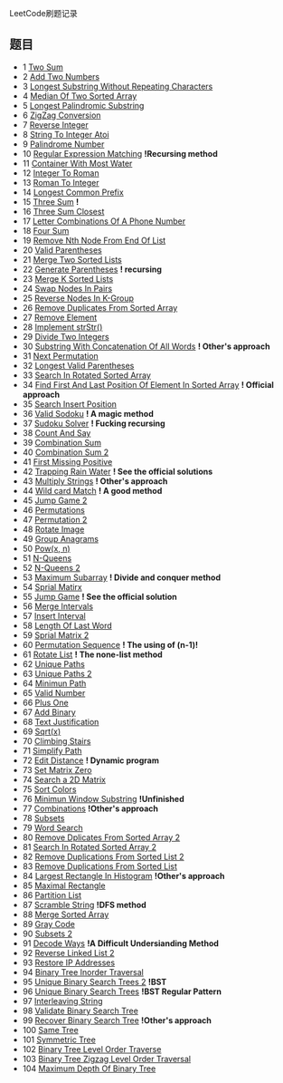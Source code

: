 LeetCode刷题记录

## 题目

- 1 [Two Sum](https://github.com/Chunar5354/some_notes/blob/master/leetcode/problems/TwoSum.md)
- 2 [Add Two Numbers](https://github.com/Chunar5354/some_notes/blob/master/leetcode/problems/AddTwoNumbers.md)
- 3 [Longest Substring Without Repeating Characters](https://github.com/Chunar5354/some_notes/blob/master/leetcode/problems/LongestSubstringWithoutRepeatingCharacters.md)
- 4 [Median Of Two Sorted Array](https://github.com/Chunar5354/some_notes/blob/master/leetcode/problems/MedianOfTwoSortedArrays.md)
- 5 [Longest Palindromic Substring](https://github.com/Chunar5354/some_notes/blob/master/leetcode/problems/LongestPalindromicSubstring.md)
- 6 [ZigZag Conversion](https://github.com/Chunar5354/some_notes/blob/master/leetcode/problems/ZigZagConversion.md)
- 7 [Reverse Integer](https://github.com/Chunar5354/some_notes/blob/master/leetcode/problems/ReverseInteger.md)
- 8 [String To Integer Atoi](https://github.com/Chunar5354/some_notes/blob/master/leetcode/problems/StringToIntegerAtoi.md)
- 9 [Palindrome Number](https://github.com/Chunar5354/some_notes/blob/master/leetcode/problems/PalindromeNumber.md)
- 10 [Regular Expression Matching](https://github.com/Chunar5354/some_notes/blob/master/leetcode/problems/RegularExpressionMatching.md) **!Recursing method**
- 11 [Container With Most Water](https://github.com/Chunar5354/some_notes/blob/master/leetcode/problems/ContainerWithMostWater.md)
- 12 [Integer To Roman](https://github.com/Chunar5354/some_notes/blob/master/leetcode/problems/IntegerToRoman.md)
- 13 [Roman To Integer](https://github.com/Chunar5354/some_notes/blob/master/leetcode/problems/RomanToInteger.md)
- 14 [Longest Common Prefix](https://github.com/Chunar5354/some_notes/blob/master/leetcode/problems/LongestCommonPrefix.md)
- 15 [Three Sum](https://github.com/Chunar5354/some_notes/blob/master/leetcode/problems/ThreeSum.md) **!**
- 16 [Three Sum Closest](https://github.com/Chunar5354/some_notes/blob/master/leetcode/problems/ThreeSumClosest.md)
- 17 [Letter Combinations Of A Phone Number](https://github.com/Chunar5354/some_notes/blob/master/leetcode/problems/LetterCombinationsOfAPhoneNumber.md)
- 18 [Four Sum](https://github.com/Chunar5354/some_notes/blob/master/leetcode/problems/FourSum.md)
- 19 [Remove Nth Node From End Of List](https://github.com/Chunar5354/some_notes/blob/master/leetcode/problems/RemoveNthNodeFromEndOfList.md)
- 20 [Valid Parentheses](https://github.com/Chunar5354/some_notes/blob/master/leetcode/problems/ValidParentheses.md)
- 21 [Merge Two Sorted Lists](https://github.com/Chunar5354/some_notes/blob/master/leetcode/problems/MergeTwoSortedLists.md)
- 22 [Generate Parentheses](https://github.com/Chunar5354/some_notes/blob/master/leetcode/problems/GenerateParentheses.md)  **! recursing**
- 23 [Merge K Sorted Lists](https://github.com/Chunar5354/some_notes/blob/master/leetcode/problems/MergeKSortedLists.md)
- 24 [Swap Nodes In Pairs](https://github.com/Chunar5354/some_notes/blob/master/leetcode/problems/SwapNodesInPairs.md)
- 25 [Reverse Nodes In K-Group](https://github.com/Chunar5354/some_notes/blob/master/leetcode/problems/ReverseNodesInK-Group.md)
- 26 [Remove Duplicates From Sorted Array](https://github.com/Chunar5354/some_notes/blob/master/leetcode/problems/RemoveDuplicatesFromSortedArray.md)
- 27 [Remove Element](https://github.com/Chunar5354/some_notes/blob/master/leetcode/problems/RemoveElement.md)
- 28 [Implement strStr()](https://github.com/Chunar5354/some_notes/blob/master/leetcode/problems/ImplementStr.md)
- 29 [Divide Two Integers](https://github.com/Chunar5354/some_notes/blob/master/leetcode/problems/DivideTwoIntegers.md)
- 30 [Substring With Concatenation Of All Words](https://github.com/Chunar5354/some_notes/blob/master/leetcode/problems/SubstringWithConcatenationOfAllWords.md)  **! Other's approach**
- 31 [Next Permutation](https://github.com/Chunar5354/some_notes/blob/master/leetcode/problems/NextPermutation.md)
- 32 [Longest Valid Parentheses](https://github.com/Chunar5354/some_notes/blob/master/leetcode/problems/LongestValidParentheses.md)
- 33 [Search In Rotated Sorted Array](https://github.com/Chunar5354/some_notes/blob/master/leetcode/problems/SearchInRotatedSortedArray.md)
- 34 [Find First And Last Position Of Element In Sorted Array](https://github.com/Chunar5354/some_notes/blob/master/leetcode/problems/FindFirstAndLastPositionOfElementInSortedArray.md)  **! Official approach**
- 35 [Search Insert Position](https://github.com/Chunar5354/some_notes/blob/master/leetcode/problems/SearchInsertPosition.md)
- 36 [Valid Sodoku](https://github.com/Chunar5354/some_notes/blob/master/leetcode/problems/ValidSodoku.md)  **! A magic method**
- 37 [Sudoku Solver](https://github.com/Chunar5354/some_notes/blob/master/leetcode/problems/SudokuSolver.md)  **! Fucking recursing**
- 38 [Count And Say](https://github.com/Chunar5354/some_notes/blob/master/leetcode/problems/CountAndSay.md)
- 39 [Combination Sum](https://github.com/Chunar5354/some_notes/blob/master/leetcode/problems/CombinationSum.md)
- 40 [Combination Sum 2](https://github.com/Chunar5354/some_notes/blob/master/leetcode/problems/CombinationSum2.md)
- 41 [First Missing Positive](https://github.com/Chunar5354/some_notes/blob/master/leetcode/problems/FirstMissingPositive.md)
- 42 [Trapping Rain Water](https://github.com/Chunar5354/some_notes/blob/master/leetcode/problems/TrappingRainWater.md)  **! See the official solutions**
- 43 [Multiply Strings](https://github.com/Chunar5354/some_notes/blob/master/leetcode/problems/MultiplyStrings.md) **! Other's approach**
- 44 [Wild card Match](https://github.com/Chunar5354/some_notes/blob/master/leetcode/problems/WildcardMatch.md)  **! A good method**
- 45 [Jump Game 2](https://github.com/Chunar5354/some_notes/blob/master/leetcode/problems/JumpGame2.md)
- 46 [Permutations](https://github.com/Chunar5354/some_notes/blob/master/leetcode/problems/Permutations.md)
- 47 [Permutation 2](https://github.com/Chunar5354/some_notes/blob/master/leetcode/problems/Permutation2.md)
- 48 [Rotate Image](https://github.com/Chunar5354/some_notes/blob/master/leetcode/problems/RotateImage.md)
- 49 [Group Anagrams](https://github.com/Chunar5354/some_notes/blob/master/leetcode/problems/GroupAnagrams.md)
- 50 [Pow(x, n)](https://github.com/Chunar5354/some_notes/blob/master/leetcode/problems/Pow-x-n.md)
- 51 [N-Queens](https://github.com/Chunar5354/some_notes/blob/master/leetcode/problems/NQueens.md)
- 52 [N-Queens 2](https://github.com/Chunar5354/some_notes/blob/master/leetcode/problems/NQueens2.md)
- 53 [Maximum Subarray](https://github.com/Chunar5354/some_notes/blob/master/leetcode/problems/MaximumSubarray.md)  **! Divide and conquer method**
- 54 [Sprial Matirx](https://github.com/Chunar5354/some_notes/blob/master/leetcode/problems/SprialMatirx.md)
- 55 [Jump Game](https://github.com/Chunar5354/some_notes/blob/master/leetcode/problems/JumpGame.md)   **! See the official solution**
- 56 [Merge Intervals](https://github.com/Chunar5354/some_notes/blob/master/leetcode/problems/MergeIntervals.md)
- 57 [Insert Interval](https://github.com/Chunar5354/some_notes/blob/master/leetcode/problems/InsertInterval.md) 
- 58 [Length Of Last Word](https://github.com/Chunar5354/some_notes/blob/master/leetcode/problems/LengthOfLastWord.md)
- 59 [Sprial Matrix 2](https://github.com/Chunar5354/some_notes/blob/master/leetcode/problems/SprialMatrix2.md)
- 60 [Permutation Sequence](https://github.com/Chunar5354/some_notes/blob/master/leetcode/problems/PermutationSequence.md)   **! The using of (n-1)!**
- 61 [Rotate List](https://github.com/Chunar5354/some_notes/blob/master/leetcode/problems/RotateList.md)   **! The none-list method**
- 62 [Unique Paths](https://github.com/Chunar5354/some_notes/blob/master/leetcode/problems/UniquePaths.md)
- 63 [Unique Paths 2](https://github.com/Chunar5354/some_notes/blob/master/leetcode/problems/UniquePaths2.md)
- 64 [Minimun Path](https://github.com/Chunar5354/some_notes/blob/master/leetcode/problems/MinimunPath.md)
- 65 [Valid Number](https://github.com/Chunar5354/some_notes/blob/master/leetcode/problems/ValidNumber.md)
- 66 [Plus One](https://github.com/Chunar5354/some_notes/blob/master/leetcode/problems/PlusOne.md)
- 67 [Add Binary](https://github.com/Chunar5354/some_notes/blob/master/leetcode/problems/AddBinary.md)
- 68 [Text Justification](https://github.com/Chunar5354/some_notes/blob/master/leetcode/problems/TextJustification.md)
- 69 [Sqrt(x)](https://github.com/Chunar5354/some_notes/blob/master/leetcode/problems/Sqrt-x.md)
- 70 [Climbing Stairs](https://github.com/Chunar5354/some_notes/blob/master/leetcode/problems/ClimbingStairs.md)
- 71 [Simplify Path](https://github.com/Chunar5354/some_notes/blob/master/leetcode/problems/SimplifyPath.md)
- 72 [Edit Distance](https://github.com/Chunar5354/some_notes/blob/master/leetcode/problems/EditDistance.md)   **! Dynamic program**
- 73 [Set Matrix Zero](https://github.com/Chunar5354/some_notes/blob/master/leetcode/problems/SetMatrixZero.md)
- 74 [Search a 2D Matrix](https://github.com/Chunar5354/some_notes/blob/master/leetcode/problems/SearchA2DMatrix.md)
- 75 [Sort Colors](https://github.com/Chunar5354/some_notes/blob/master/leetcode/problems/SortColors.md)
- 76 [Minimun Window Substring](https://github.com/Chunar5354/some_notes/blob/master/leetcode/problems/MinimunWindowSubstring.md)      **!Unfinished**
- 77 [Combinations](https://github.com/Chunar5354/some_notes/blob/master/leetcode/problems/Combinations.md)    **!Other's approach**
- 78 [Subsets](https://github.com/Chunar5354/some_notes/blob/master/leetcode/problems/Subsets.md)
- 79 [Word Search](https://github.com/Chunar5354/some_notes/blob/master/leetcode/problems/WordSearch.md)
- 80 [Remove Dplicates From Sorted Array 2](https://github.com/Chunar5354/some_notes/blob/master/leetcode/problems/RemoveDuplicatesFromSortedArray2.md)
- 81 [Search In Rotated Sorted Array 2](https://github.com/Chunar5354/some_notes/blob/master/leetcode/problems/SearchInRotatedSortedArray2.md)
- 82 [Remove Duplications From Sorted List 2](https://github.com/Chunar5354/some_notes/blob/master/leetcode/problems/RemoveDuplicationsFromSortedList2.md)
- 83 [Remove Duplications From Sorted List](https://github.com/Chunar5354/some_notes/blob/master/leetcode/problems/RemoveDuplicationsFromSortedList.md)
- 84 [Largest Rectangle In Histogram](https://github.com/Chunar5354/some_notes/blob/master/leetcode/problems/LargestRectangleInHistogram.md)    **!Other's approach**
- 85 [Maximal Rectangle](https://github.com/Chunar5354/some_notes/blob/master/leetcode/problems/MaximalRectangle.md)
- 86 [Partition List](https://github.com/Chunar5354/some_notes/blob/master/leetcode/problems/PartitionList.md)
- 87 [Scramble String](https://github.com/Chunar5354/some_notes/blob/master/leetcode/problems/ScrambleString.md)   **!DFS method**
- 88 [Merge Sorted Array](https://github.com/Chunar5354/some_notes/blob/master/leetcode/problems/MergeSortedArray.md)
- 89 [Gray Code](https://github.com/Chunar5354/some_notes/blob/master/leetcode/problems/GrayCode.md)
- 90 [Subsets 2](https://github.com/Chunar5354/some_notes/blob/master/leetcode/problems/Subsets2.md)
- 91 [Decode Ways](https://github.com/Chunar5354/some_notes/blob/master/leetcode/problems/DecodeWays.md)  **!A Difficult Undersianding Method**
- 92 [Reverse Linked List 2](https://github.com/Chunar5354/some_notes/blob/master/leetcode/problems/ReverseLinkedList2.md)
- 93 [Restore IP Addresses](https://github.com/Chunar5354/some_notes/blob/master/leetcode/problems/RestoreIPAddresses.md)
- 94 [Binary Tree Inorder Traversal](https://github.com/Chunar5354/some_notes/blob/master/leetcode/problems/BinaryTreeInorderTraversal.md)
- 95 [Unique Binary Search Trees 2](https://github.com/Chunar5354/some_notes/blob/master/leetcode/problems/UniqueBinarySearchTrees2.md)  **!BST**
- 96 [Unique Binary Search Trees](https://github.com/Chunar5354/some_notes/blob/master/leetcode/problems/UniqueBinarySearchTrees.md)  **!BST Regular Pattern**
- 97 [Interleaving String](https://github.com/Chunar5354/some_notes/blob/master/leetcode/problems/InterleavingString.md)
- 98 [Validate Binary Search Tree](https://github.com/Chunar5354/some_notes/blob/master/leetcode/problems/ValidateBinarySearchTree.md)
- 99 [Recover Binary Search Tree](https://github.com/Chunar5354/some_notes/blob/master/leetcode/problems/RecoverBinarySearchTree.md)  **!Other's approach**
- 100 [Same Tree](https://github.com/Chunar5354/some_notes/blob/master/leetcode/problems/SameTree.md)
- 101 [Symmetric Tree](https://github.com/Chunar5354/some_notes/blob/master/leetcode/problems/SymmetricTree.md)
- 102 [Binary Tree Level Order Traverse](https://github.com/Chunar5354/some_notes/blob/master/leetcode/problems/BinaryTreeLevelOrderTraverse.md)
- 103 [Binary Tree Zigzag Level Order Traversal](https://github.com/Chunar5354/some_notes/blob/master/leetcode/problems/BinaryTreeZigzagLevelOrderTraversal.md)
- 104 [Maximum Depth Of Binary Tree](https://github.com/Chunar5354/some_notes/blob/master/leetcode/problems/MaximumDepthOfBinaryTree.md)
